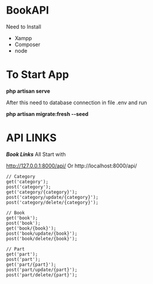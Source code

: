 # BookAPI
Need to Install 

- Xampp
- Composer
- node

# To Start App

**php artisan serve**

After this need to database connection in file .env  and run 

**php artisan migrate:fresh --seed**

# API LINKS

**_Book Links_**
All Start with 

http://127.0.0.1:8000/api/ Or 
http://localhost:8000/api/
 ~~~~
 // Category
 get('category');
 post('category');
 get('category/{category}');
 post('category/update/{category}');
 post('category/delete/{category}');
 
 // Book
 get('book');
 post('book');
 get('book/{book}');
 post('book/update/{book}');
 post('book/delete/{book}');
 
 // Part
 get('part');
 post('part');
 get('part/{part}');
 post('part/update/{part}');
 post('part/delete/{part}');
~~~~
